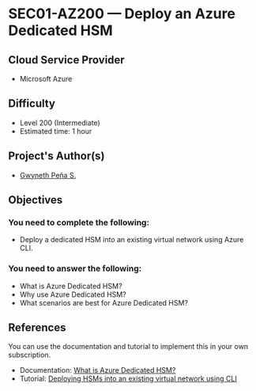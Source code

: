 # SEC01-AZ200 — Deploy an Azure Dedicated HSM


## Cloud Service Provider

* Microsoft Azure
## Difficulty

* Level 200 (Intermediate)
* Estimated time: 1 hour

## Project's Author(s)
* [Gwyneth Peña S.](https://twitter.com/madebygps)

## Objectives

### You need to complete the following:

* Deploy a dedicated HSM into an existing virtual network using Azure CLI.

### You need to answer the following: 

* What is Azure Dedicated HSM?
* Why use Azure Dedicated HSM?
* What scenarios are best for Azure Dedicated HSM?

## References

You can  use the documentation and tutorial to implement this in your own subscription.

* Documentation: [What is Azure Dedicated HSM?](https://docs.microsoft.com/en-us/azure/dedicated-hsm/overview)
* Tutorial: [Deploying HSMs into an existing virtual network using CLI](https://docs.microsoft.com/en-us/azure/dedicated-hsm/tutorial-deploy-hsm-cli)
